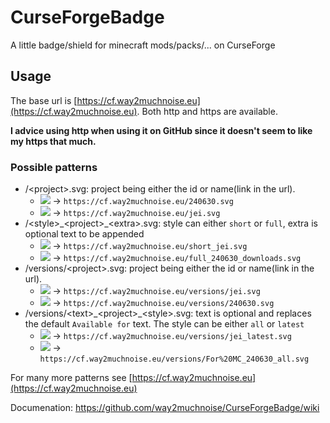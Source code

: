 # CurseForgeBadge
A little badge/shield for minecraft mods/packs/... on CurseForge

## Usage
The base url is [https://cf.way2muchnoise.eu](https://cf.way2muchnoise.eu). Both http and https are available. 

**I advice using http when using it on GitHub since it doesn't seem to like my https that much.**

### Possible patterns

* /\<project>.svg: project being either the id or name(link in the url).
    * [![](http://cf.way2muchnoise.eu/240630.svg)](https://minecraft.curseforge.com/projects/just-enough-resources-jer) -> `https://cf.way2muchnoise.eu/240630.svg`
    * [![](http://cf.way2muchnoise.eu/jei.svg)](https://minecraft.curseforge.com/projects/jei) -> `https://cf.way2muchnoise.eu/jei.svg`
* /\<style>\_\<project>_\<extra>.svg: style can either `short` or `full`, extra is optional text to be appended
    * [![](http://cf.way2muchnoise.eu/short_jei.svg)](https://minecraft.curseforge.com/projects/jei) -> `https://cf.way2muchnoise.eu/short_jei.svg`
    * [![](http://cf.way2muchnoise.eu/full_240630_downloads.svg)](https://minecraft.curseforge.com/projects/just-enough-resources-jer) -> `https://cf.way2muchnoise.eu/full_240630_downloads.svg`
* /versions/\<project>.svg: project being either the id or name(link in the url).
    * [![](http://cf.way2muchnoise.eu/versions/jei.svg)](https://minecraft.curseforge.com/projects/jei) -> `https://cf.way2muchnoise.eu/versions/jei.svg`
    * [![](http://cf.way2muchnoise.eu/versions/240630.svg)](https://minecraft.curseforge.com/projects/just-enough-resources-jer) -> `https://cf.way2muchnoise.eu/versions/240630.svg`
* /versions/\<text>\_\<project>\_\<style>.svg: text is optional and replaces the default `Available for` text. The style can be either `all` or `latest`
    * [![](http://cf.way2muchnoise.eu/versions/jei_latest.svg)](https://minecraft.curseforge.com/projects/jei) -> `https://cf.way2muchnoise.eu/versions/jei_latest.svg`
    * [![](http://cf.way2muchnoise.eu/versions/For%20MC_240630_all.svg)](https://minecraft.curseforge.com/projects/just-enough-resources-jer) -> `https://cf.way2muchnoise.eu/versions/For%20MC_240630_all.svg`

For many more patterns see [https://cf.way2muchnoise.eu](https://cf.way2muchnoise.eu)

Documenation: https://github.com/way2muchnoise/CurseForgeBadge/wiki

